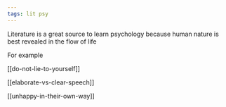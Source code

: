 ```yaml
---
tags: lit psy
---
```


Literature is a great source to learn psychology because human nature is best revealed in the flow of life 

For example 

[[do-not-lie-to-yourself]]

[[elaborate-vs-clear-speech]]

[[unhappy-in-their-own-way]]